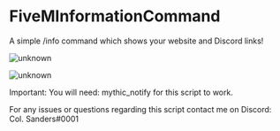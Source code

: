 # FiveMInformationCommand
A simple /info command which shows your website and Discord links!


![unknown](https://user-images.githubusercontent.com/98543952/152378564-bd02a0f3-1b7b-41aa-abb4-6589a8df3e5e.png)


![unknown](https://user-images.githubusercontent.com/98543952/152378569-bdf695cc-f06c-40ee-942f-886e81a81237.png)


Important: You will need: mythic_notify for this script to work.

For any issues or questions regarding this script contact me on Discord: Col. Sanders#0001
